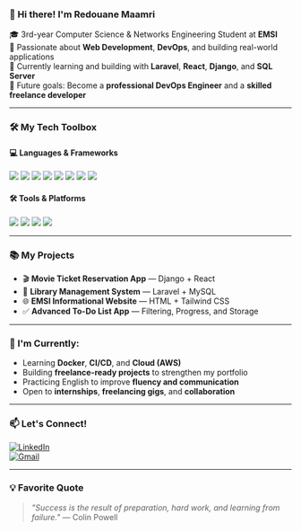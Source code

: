 ### 👋 Hi there! I'm Redouane Maamri

🎓 3rd-year Computer Science & Networks Engineering Student at **EMSI**  
🧠 Passionate about **Web Development**, **DevOps**, and building real-world applications  
🚀 Currently learning and building with **Laravel**, **React**, **Django**, and **SQL Server**  
🎯 Future goals: Become a **professional DevOps Engineer** and a **skilled freelance developer**

---

### 🛠️ My Tech Toolbox

#### 💻 Languages & Frameworks
<p>
  <img src="https://img.shields.io/badge/JavaScript-F7DF1E?style=flat&logo=javascript&logoColor=black" />
  <img src="https://img.shields.io/badge/PHP-777BB4?style=flat&logo=php&logoColor=white" />
  <img src="https://img.shields.io/badge/Python-3776AB?style=flat&logo=python&logoColor=white" />
  <img src="https://img.shields.io/badge/React-20232A?style=flat&logo=react&logoColor=61DAFB" />
  <img src="https://img.shields.io/badge/Laravel-FF2D20?style=flat&logo=laravel&logoColor=white" />
  <img src="https://img.shields.io/badge/Django-092E20?style=flat&logo=django&logoColor=white" />
  <img src="https://img.shields.io/badge/Tailwind_CSS-38B2AC?style=flat&logo=tailwind-css&logoColor=white" />
  <img src="https://img.shields.io/badge/SQL_Server-CC2927?style=flat&logo=microsoft-sql-server&logoColor=white" />
</p>

#### 🛠️ Tools & Platforms
<p>
  <img src="https://img.shields.io/badge/Git-F05032?style=flat&logo=git&logoColor=white" />
  <img src="https://img.shields.io/badge/GitHub-181717?style=flat&logo=github&logoColor=white" />
  <img src="https://img.shields.io/badge/Linux-FCC624?style=flat&logo=linux&logoColor=black" />
  <img src="https://img.shields.io/badge/VS_Code-007ACC?style=flat&logo=visual-studio-code&logoColor=white" />
</p>

---

### 📚 My Projects

- 🎬 **Movie Ticket Reservation App** — Django + React  
- 📖 **Library Management System** — Laravel + MySQL  
- 🌐 **EMSI Informational Website** — HTML + Tailwind CSS  
- ✅ **Advanced To-Do List App** — Filtering, Progress, and Storage

---

### 🌱 I'm Currently:

- Learning **Docker**, **CI/CD**, and **Cloud (AWS)**  
- Building **freelance-ready projects** to strengthen my portfolio  
- Practicing English to improve **fluency and communication**  
- Open to **internships**, **freelancing gigs**, and **collaboration**

---

### 📫 Let's Connect!

[![LinkedIn](https://img.shields.io/badge/LinkedIn-blue?style=flat&logo=linkedin&logoColor=white)](https://www.linkedin.com/in/redouane-maamri-487895292/)  
[![Gmail](https://img.shields.io/badge/Gmail-D14836?style=flat&logo=gmail&logoColor=white)](mailto:maamriredouane9@gmail.com)

---

### 💡 Favorite Quote  
> *"Success is the result of preparation, hard work, and learning from failure."* — Colin Powell
